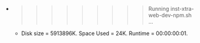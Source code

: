 * >>>>>>>>> Running inst-xtra-web-dev-npm.sh ...
  * Disk size = 5913896K. Space Used = 24K. Runtime = 00:00:00:01.
